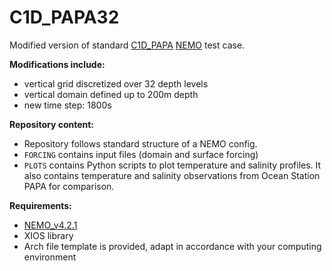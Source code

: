 # C1D_PAPA32

Modified version of standard [C1D_PAPA](https://doi.org/10.5194/gmd-8-69-2015) [NEMO](https://www.nemo-ocean.eu/) test case. 

**Modifications include:**
  - vertical grid discretized over 32 depth levels
  - vertical domain defined up to 200m depth
  - new time step: 1800s

**Repository content:**
- Repository follows standard structure of a NEMO config.
- ``FORCING`` contains input files (domain and surface forcing)
- ``PLOTS`` contains Python scripts to plot temperature and salinity profiles. It also contains temperature and salinity observations from Ocean Station PAPA for comparison.

**Requirements:**
- [NEMO_v4.2.1](https://forge.nemo-ocean.eu/nemo/nemo/-/releases/4.2.1)
- XIOS library
- Arch file template is provided, adapt in accordance with your computing environment
